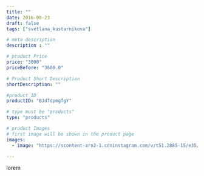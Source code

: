 ```yaml
---
title: ""
date: 2016-08-23
draft: false
tags: ["svetlana_kustarnikova"]

# meta description
description : ""

# product Price
price: "3000"
priceBefore: "3600.0"

# Product Short Description
shortDescription: ""

#product ID
productID: "BJdTdpmgfgY"

# type must be "products"
type: "products"

# product Images
# first image will be shown in the product page
images:
  - image: "https://scontent-arn2-1.cdninstagram.com/v/t51.2885-15/e35/14099772_1292010040831509_1762206914_n.jpg?se=7&tp=1&_nc_ht=scontent-arn2-1.cdninstagram.com&_nc_cat=109&_nc_ohc=Iu6UFA8esesAX-UBahg&ccb=7-4&oh=8a893d2276fe6dc71393133a9cc329f7&oe=6083E6AA&ig_cache_key=MTMyMzI5OTQ2NTkzNDc5NjgyNA%3D%3D.2-ccb7-4"

---
```

lorem
